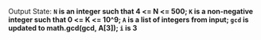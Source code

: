 Output State: **`N` is an integer such that 4 <= N <= 500; `K` is a non-negative integer such that 0 <= K <= 10^9; `A` is a list of integers from input; `gcd` is updated to math.gcd(gcd, A[3]); `i` is 3**